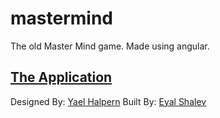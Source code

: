 # mastermind
The old Master Mind game. Made using angular.

## [The Application](http://eyal-shalev.github.io/mastermind/app/#/game)

Designed By: [Yael Halpern](https://www.facebook.com/yael.halpern)
Built By: [Eyal Shalev](http://github.com/Eyal-Shalev)
